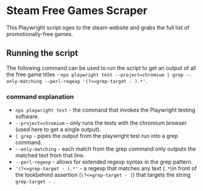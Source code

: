 
# Steam Free Games Scraper

This Playwright script oges to the steam website and grabs the full list of promotionally-free games.

## Running the script

The following command can be used to run the script to get an output of all the free game titles - `npx playwright test --project=chromium | grep --only-matching --perl-regexp '(?<=grep-target - ).*'`.

### command explanation

- `npx playwright test` - the command that invokes the Playwright testing software.
- `--project=chromium` - only runs the tests with the chromium browser (used here to get a single output).
- `| grep` - pipes the output from the playwright test run into a grep command.
- `--only-matching` - each match from the grep command only outputs the matched text from that line.
- `--perl-regexp` - allows for extended regexp syntax in the grep pattern.
- `'(?<=grep-target - ).*'` - a regexp that matches any text (`.*`)in front of the lookbehind assertion (`(?<=grep-target - )`) that targets the string `grep-target - `.

